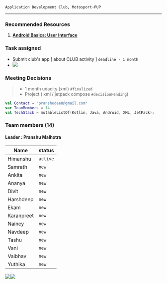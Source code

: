 ``Application Development Club, Motosport-PUP``





---

### Recommended Resources
1. **[Android Basics: User Interface](https://https://classroom.udacity.com/courses/ud834)** 

### Task assigned
> 
* Submit club's app [ about CLUB activity ] `deadline - 1 month`
* ![](https://i.imgur.com/zEDqvcJ.png)

### Meeting Decisions 
> * 1 month udacity (xml) `#finalized`
> * Project ( xml / jetpack compose `#decisionPending`)

```kotlin
val Contact = "pranshudee8@gmail.com"
var TeamMembers = 14
val TechStack = mutableListOf(Kotlin, Java, Android, XML, JetPack);

``` 
### Team members (14)

#### Leader : Pranshu Malhotra

| Name            | status   |
| --------------- | -------- |
| Himanshu        | `active` |
| Samrath         | `new`    |
| Ankita          | `new`    |
| Ananya          | `new`    |
| Divit           | `new`    |
| Harshdeep       | `new`    |
| Ekam            | `new`    |
| Karanpreet      | `new`    |
| Naincy          | `new`    |
| Navdeep         | `new`    |
| Tashu           | `new`    |
| Vani            | `new`    |
| Vaibhav         | `new`    |
| Yuthika         | `new`    |

![](https://i.imgur.com/aYc1AfH.png)![](https://i.imgur.com/hhHTapp.png)
